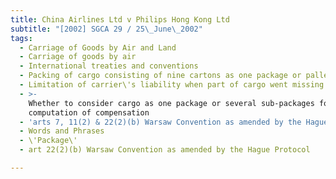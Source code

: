 ```yaml
---
title: China Airlines Ltd v Philips Hong Kong Ltd
subtitle: "[2002] SGCA 29 / 25\_June\_2002"
tags:
  - Carriage of Goods by Air and Land
  - Carriage of goods by air
  - International treaties and conventions
  - Packing of cargo consisting of nine cartons as one package or pallet
  - Limitation of carrier\'s liability when part of cargo went missing
  - >-
    Whether to consider cargo as one package or several sub-packages for
    computation of compensation
  - 'arts 7, 11(2) & 22(2)(b) Warsaw Convention as amended by the Hague Protocol'
  - Words and Phrases
  - \'Package\'
  - art 22(2)(b) Warsaw Convention as amended by the Hague Protocol

---
```


